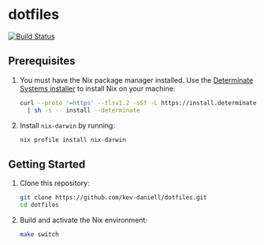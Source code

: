 # dotfiles

[![Build Status]](https://github.com/kev-daniell/dotfiles/actions/workflows/ci.yaml)

[build status]: https://github.com/kev-daniell/dotfiles/actions/workflows/ci.yaml/badge.svg?event=push

## Prerequisites

1. You must have the Nix package manager installed.
   Use the [Determinate Systems installer] to install Nix on your machine:

   ```sh
   curl --proto '=https' --tlsv1.2 -sSf -L https://install.determinate.systems/nix \
     | sh -s -- install --determinate
   ```

2. Install `nix-darwin` by running:

   ```sh
   nix profile install nix-darwin
   ```

[determinate systems installer]: https://github.com/DeterminateSystems/nix-installer

## Getting Started

1. Clone this repository:

   ```sh
   git clone https://github.com/kev-daniell/dotfiles.git
   cd dotfiles
   ```

2. Build and activate the Nix environment:

   ```sh
   make switch
   ```
